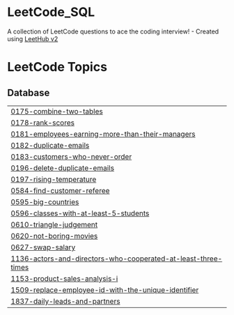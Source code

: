 # LeetCode_SQL
A collection of LeetCode questions to ace the coding interview! - Created using [LeetHub v2](https://github.com/arunbhardwaj/LeetHub-2.0)

<!---LeetCode Topics Start-->
# LeetCode Topics
## Database
|  |
| ------- |
| [0175-combine-two-tables](https://github.com/Leeonejae6708/LeetCode_SQL/tree/master/0175-combine-two-tables) |
| [0178-rank-scores](https://github.com/Leeonejae6708/LeetCode_SQL/tree/master/0178-rank-scores) |
| [0181-employees-earning-more-than-their-managers](https://github.com/Leeonejae6708/LeetCode_SQL/tree/master/0181-employees-earning-more-than-their-managers) |
| [0182-duplicate-emails](https://github.com/Leeonejae6708/LeetCode_SQL/tree/master/0182-duplicate-emails) |
| [0183-customers-who-never-order](https://github.com/Leeonejae6708/LeetCode_SQL/tree/master/0183-customers-who-never-order) |
| [0196-delete-duplicate-emails](https://github.com/Leeonejae6708/LeetCode_SQL/tree/master/0196-delete-duplicate-emails) |
| [0197-rising-temperature](https://github.com/Leeonejae6708/LeetCode_SQL/tree/master/0197-rising-temperature) |
| [0584-find-customer-referee](https://github.com/Leeonejae6708/LeetCode_SQL/tree/master/0584-find-customer-referee) |
| [0595-big-countries](https://github.com/Leeonejae6708/LeetCode_SQL/tree/master/0595-big-countries) |
| [0596-classes-with-at-least-5-students](https://github.com/Leeonejae6708/LeetCode_SQL/tree/master/0596-classes-with-at-least-5-students) |
| [0610-triangle-judgement](https://github.com/Leeonejae6708/LeetCode_SQL/tree/master/0610-triangle-judgement) |
| [0620-not-boring-movies](https://github.com/Leeonejae6708/LeetCode_SQL/tree/master/0620-not-boring-movies) |
| [0627-swap-salary](https://github.com/Leeonejae6708/LeetCode_SQL/tree/master/0627-swap-salary) |
| [1136-actors-and-directors-who-cooperated-at-least-three-times](https://github.com/Leeonejae6708/LeetCode_SQL/tree/master/1136-actors-and-directors-who-cooperated-at-least-three-times) |
| [1153-product-sales-analysis-i](https://github.com/Leeonejae6708/LeetCode_SQL/tree/master/1153-product-sales-analysis-i) |
| [1509-replace-employee-id-with-the-unique-identifier](https://github.com/Leeonejae6708/LeetCode_SQL/tree/master/1509-replace-employee-id-with-the-unique-identifier) |
| [1837-daily-leads-and-partners](https://github.com/Leeonejae6708/LeetCode_SQL/tree/master/1837-daily-leads-and-partners) |
<!---LeetCode Topics End-->